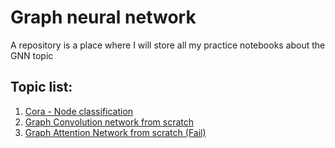# Graph neural network
A repository is a place where I will store all my practice notebooks about the GNN topic

## Topic list:
  1. [Cora - Node classification](./CoraClassification/)
  2. [Graph Convolution network from scratch](./GCN_Scratch/)
  3. [Graph Attention Network from scratch (Fail)](./GAT/)